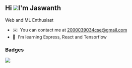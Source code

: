 Hi ![](https://user-images.githubusercontent.com/18350557/176309783-0785949b-9127-417c-8b55-ab5a4333674e.gif)I'm Jaswanth
------------------------------------------------------------------------------------------------------------------------------------------------
Web and ML Enthusiast

* ✉️  You can contact me at [2000039034cse@gmail.com](mailto:2000039034cse@gmail.com)
* 🧠  I'm learning Express, React and Tensorflow

### Badges
<a href="http://www.github.com/JaswanthP6878"><img src="https://github-readme-streak-stats.herokuapp.com/?user=JaswanthP6878&stroke=ffffff&background=000000&ring=0891b2&fire=0891b2&currStreakNum=ffffff&currStreakLabel=0891b2&sideNums=ffffff&sideLabels=ffffff&dates=ffffff&hide_border=true" /></a>
